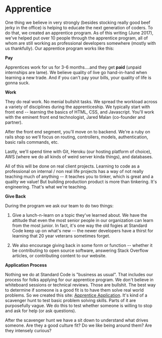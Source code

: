 # Apprentice
One thing we believe in very strongly (besides stocking really good beef jerky in the office) is helping to educate the next generation of coders. To do that, we created an apprentice program. As of this writing (June 2017), we've helped put over 10 people through the apprentice program, all of whom are still working as professional developers somewhere (mostly with us thankfully). Our apprentice program works like this:

**Pay**

Apprentices work for us for 3-6 months....and they get **paid** (unpaid internships are lame). We believe quality of live go hand-in-hand when learning a new trade. And if you can't pay your bills, your quality of life is gonna suck.

**Work**

They do real work. No menial bullshit tasks. We spread the workload across a variety of disciplines during the apprenticeship. We typically start with front end -- learning the basics of HTML, CSS, and Javascript. You'll work with the eminent front end technologist, Jared Malan (co-founder and partner).

After the front end segment, you'll move on to backend. We're a ruby on rails shop so we'll focus on routing, controllers, models, authentication, basic rails commands, etc.

Lastly, we'll spend time with Git, Heroku (our hosting platform of choice), AWS (where we do all kinds of weird server kinda things), and databases.

All of this will be done on real client projects. Learning to code as a professional on internal / non real life projects has a way of not really teaching much of anything -- it teaches you to tinker, which is great and a quality we value! But building production product is more than tinkering. It's engineering. That's what we're teaching.

**Give Back**

During the program we ask our team to do two things:
1. Give a lunch-n-learn on a topic they've learned about. We have the attitude that even the most senior people in our organization can learn from the most junior. In fact, it's one way the old fogies at Standard Code keep up on what's new -- the newer developers have a thirst for learning that 20 year veterans sometimes forget.

2. We also encourage giving back in some form or function -- whether it be contributing to open source software, answering Stack Overflow articles, or contributing content to our website.

**Application Process**

Nothing we do at Standard Code is "business as usual". That includes our process for folks applying for our apprentice program. We don't believe in whiteboard sessions or technical reviews. Those are bullshit. The best way to determine if someone is a good fit is to have them solve real world problems. So we created this site: [Apprentice Application](http://standardco.de/apprentice). It's kind of a scavenger hunt to test basic problem solving skills. Parts of it are purposefully vague. We do this to test whether someone is willing to stop and ask for help (or ask questions).

After the scavenger hunt we have a sit down to understand what drives someone. Are they a good culture fit? Do we like being around them? Are they intensely curious? 

